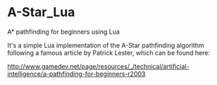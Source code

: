 A-Star_Lua
==========

A* pathfinding for beginners using Lua

It's a simple Lua implementation of the A-Star pathfinding algorithm following a famous article by Patrick Lester, which can be found here:

http://www.gamedev.net/page/resources/_/technical/artificial-intelligence/a-pathfinding-for-beginners-r2003
